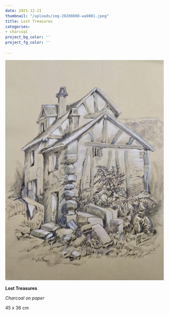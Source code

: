 ```yaml
---
date: 2021-12-21
thumbnail: "/uploads/img-20200808-wa0001.jpeg"
title: Lost Treasures
categories:
- charcoal
project_bg_color: ''
project_fg_color: ''

---
```

![](/uploads/img-20200808-wa0001.jpeg)

**Lost Treasures**

_Charcoal on paper_

45 x 36 cm
